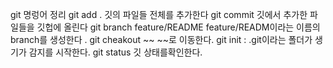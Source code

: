 git 명렁어 정리 
git add .  깃의 파일들 전체를 추가한다 
git commit 깃에서 추가한 파일들을 깃헙에 올린다 
git branch feature/README  feature/READM이라는 이름의 branch를 생성한다 . 
git cheakout ~~ ~~로 이동한다. 
git init : .git이라는 폴더가 생기가 감지를 시작한다. 
git status 깃 상태를확인한다. 

